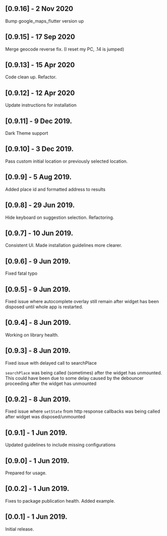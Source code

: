 ## [0.9.16] - 2 Nov 2020
Bump google_maps_flutter version up

## [0.9.15] - 17 Sep 2020
Merge geocode reverse fix. (I reset my PC, .14 is jumped)

## [0.9.13] - 15 Apr 2020
Code clean up. Refactor.

## [0.9.12] - 12 Apr 2020
Update instructions for installation

## [0.9.11] - 9 Dec 2019.

Dark Theme support

## [0.9.10] - 3 Dec 2019.

Pass custom initial location or previously selected location.

## [0.9.9] - 5 Aug 2019.

Added place id and formatted address to results

## [0.9.8] - 29 Jun 2019.

Hide keyboard on suggestion selection. Refactoring.

## [0.9.7] - 10 Jun 2019.

Consistent UI. Made installation guidelines more clearer.

## [0.9.6] - 9 Jun 2019.

Fixed fatal typo

## [0.9.5] - 9 Jun 2019.

Fixed issue where autocomplete overlay still remain after widget has been
disposed until whole app is restarted.

## [0.9.4] - 8 Jun 2019.

Working on library health.

## [0.9.3] - 8 Jun 2019.

Fixed issue with delayed call to searchPlace

`searchPlace` was being called (sometimes) after the widget has unmounted.
This could have been due to some delay caused by the debouncer proceeding after
the widget has unmounted

## [0.9.2] - 8 Jun 2019.

Fixed issue where `setState` from http response callbacks was being called
after widget was disposed/unmounted

## [0.9.1] - 1 Jun 2019.

Updated guidelines to include missing configurations

## [0.9.0] - 1 Jun 2019.

Prepared for usage.

## [0.0.2] - 1 Jun 2019.

Fixes to package publication health. Added example.

## [0.0.1] - 1 Jun 2019.

Initial release.
